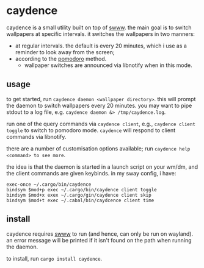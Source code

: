 # caydence

caydence is a small utility built on top of [swww](https://github.com/LGFae/swww).
the main goal is to switch wallpapers at specific intervals.
it switches the wallpapers in two manners:

- at regular intervals. the default is every 20 minutes, which i use as a reminder
  to look away from the screen;
- according to the [pomodoro](https://en.wikipedia.org/wiki/Pomodoro_Technique) method.
  - wallpaper switches are announced via libnotify when in this mode.

## usage

to get started, run `caydence daemon <wallpaper directory>`. this will prompt the daemon to switch wallpapers every 20 minutes.
you may want to pipe stdout to a log file, e.g. `caydence daemon &> /tmp/caydence.log`.

run one of the query commands via `caydence client`, e.g.,
`caydence client toggle` to switch to pomodoro mode. `caydence` will respond to client commands via libnotify.

there are a number of customisation options available; run `caydence help
<command> to see more`.

the idea is that the daemon is started in a launch script on your wm/dm, and the
client commands are given keybinds. in my sway config, i have:

```
exec-once ~/.cargo/bin/caydence
bindsym $mod+p exec ~/.cargo/bin/caydence client toggle
bindsym $mod+x exex ~/.cargo/gin/caydence client skip
bindsym $mod+t exec ~/.cabal/bin/caydcence client time
```

## install

caydence requires [swww](https://github.com/LGFae/swww) to run (and hence, can
only be run on wayland). an error message
will be printed if it isn't found on the path when running the daemon.

to install, run `cargo install caydence`.
